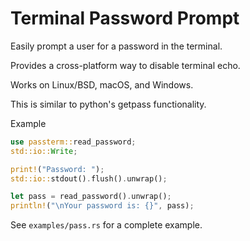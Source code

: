 # Terminal Password Prompt

Easily prompt a user for a password in the terminal.

Provides a cross-platform way to disable terminal echo.

Works on Linux/BSD, macOS, and Windows.

This is similar to python's getpass functionality.

Example

```rust
use passterm::read_password;
std::io::Write;

print!("Password: ");
std::io::stdout().flush().unwrap();

let pass = read_password().unwrap();
println!("\nYour password is: {}", pass);
```

See `examples/pass.rs` for a complete example.
